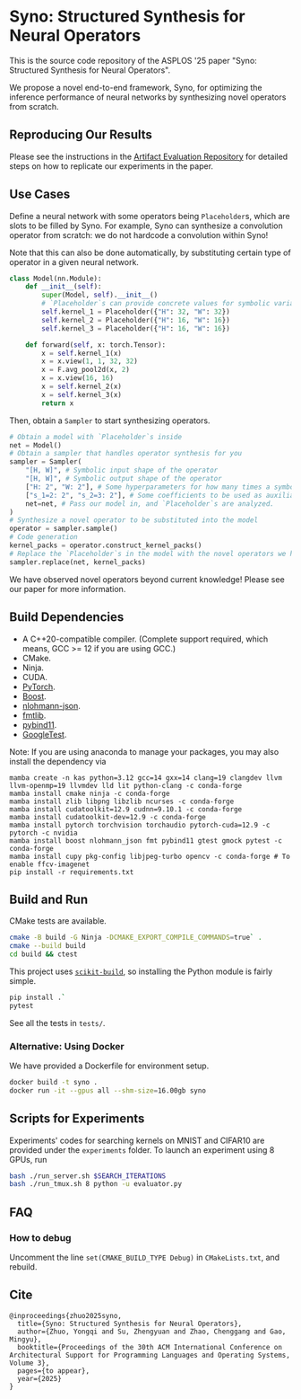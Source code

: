 # Syno: Structured Synthesis for Neural Operators

This is the source code repository of the ASPLOS '25 paper "Syno: Structured Synthesis for Neural Operators".

We propose a novel end-to-end framework, Syno, for optimizing the inference performance of neural networks by synthesizing novel operators from scratch.

## Reproducing Our Results

Please see the instructions in the [Artifact Evaluation Repository](https://github.com/Yongqi-Zhuo/Syno-AE) for detailed steps on how to replicate our experiments in the paper.

## Use Cases

Define a neural network with some operators being `Placeholder`s, which are slots to be filled by Syno. For example, Syno can synthesize a convolution operator from scratch: we do not hardcode a convolution within Syno!

Note that this can also be done automatically, by substituting certain type of operator in a given neural network.

```python
class Model(nn.Module):
    def __init__(self):
        super(Model, self).__init__()
        # `Placeholder`s can provide concrete values for symbolic variables. This can be used to match spatial dimensions of tensors.
        self.kernel_1 = Placeholder({"H": 32, "W": 32})
        self.kernel_2 = Placeholder({"H": 16, "W": 16})
        self.kernel_3 = Placeholder({"H": 16, "W": 16})

    def forward(self, x: torch.Tensor):
        x = self.kernel_1(x)
        x = x.view(1, 1, 32, 32)
        x = F.avg_pool2d(x, 2)
        x = x.view(16, 16)
        x = self.kernel_2(x)
        x = self.kernel_3(x)
        return x
```

Then, obtain a `Sampler` to start synthesizing operators.

```python
# Obtain a model with `Placeholder`s inside
net = Model()
# Obtain a sampler that handles operator synthesis for you
sampler = Sampler(
    "[H, W]", # Symbolic input shape of the operator
    "[H, W]", # Symbolic output shape of the operator
    ["H: 2", "W: 2"], # Some hyperparameters for how many times a symbolic variable can be used
    ["s_1=2: 2", "s_2=3: 2"], # Some coefficients to be used as auxiliary symbolic variables
    net=net, # Pass our model in, and `Placeholder`s are analyzed.
)
# Synthesize a novel operator to be substituted into the model
operator = sampler.sample()
# Code generation
kernel_packs = operator.construct_kernel_packs()
# Replace the `Placeholder`s in the model with the novel operators we have just synthesized
sampler.replace(net, kernel_packs)
```

We have observed novel operators beyond current knowledge! Please see our paper for more information.

## Build Dependencies

- A C++20-compatible compiler. (Complete support required, which means, GCC >= 12 if you are using GCC.)
- CMake.
- Ninja.
- CUDA.
- [PyTorch](https://github.com/pytorch/pytorch).
- [Boost](https://github.com/boostorg/boost).
- [nlohmann-json](https://github.com/nlohmann/json).
- [fmtlib](https://github.com/fmtlib/fmt).
- [pybind11](https://github.com/pybind/pybind11).
- [GoogleTest](https://github.com/google/googletest).

Note: If you are using anaconda to manage your packages, you may also install the dependency via 

```[language=bash]
mamba create -n kas python=3.12 gcc=14 gxx=14 clang=19 clangdev llvm llvm-openmp=19 llvmdev lld lit python-clang -c conda-forge
mamba install cmake ninja -c conda-forge
mamba install zlib libpng libzlib ncurses -c conda-forge
mamba install cudatoolkit=12.9 cudnn=9.10.1 -c conda-forge
mamba install cudatoolkit-dev=12.9 -c conda-forge
mamba install pytorch torchvision torchaudio pytorch-cuda=12.9 -c pytorch -c nvidia
mamba install boost nlohmann_json fmt pybind11 gtest gmock pytest -c conda-forge
mamba install cupy pkg-config libjpeg-turbo opencv -c conda-forge # To enable ffcv-imagenet
pip install -r requirements.txt
```

## Build and Run

CMake tests are available.

```bash
cmake -B build -G Ninja -DCMAKE_EXPORT_COMPILE_COMMANDS=true` .
cmake --build build
cd build && ctest
```

This project uses [`scikit-build`](https://github.com/scikit-build/scikit-build-core), so installing the Python module is fairly simple.

```bash
pip install .`
pytest
```

See all the tests in `tests/`.

### Alternative: Using Docker

We have provided a Dockerfile for environment setup.

```bash
docker build -t syno .
docker run -it --gpus all --shm-size=16.00gb syno
```

## Scripts for Experiments

Experiments' codes for searching kernels on MNIST and CIFAR10 are provided under the `experiments` folder. To launch an experiment using 8 GPUs, run

```bash
bash ./run_server.sh $SEARCH_ITERATIONS
bash ./run_tmux.sh 8 python -u evaluator.py
```

## FAQ

### How to debug

Uncomment the line `set(CMAKE_BUILD_TYPE Debug)` in `CMakeLists.txt`, and rebuild.

## Cite

```
@inproceedings{zhuo2025syno,
  title={Syno: Structured Synthesis for Neural Operators},
  author={Zhuo, Yongqi and Su, Zhengyuan and Zhao, Chenggang and Gao, Mingyu},
  booktitle={Proceedings of the 30th ACM International Conference on Architectural Support for Programming Languages and Operating Systems, Volume 3},
  pages={to appear},
  year={2025}
}
```

